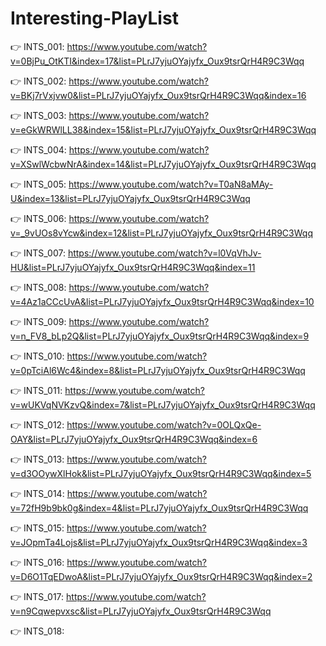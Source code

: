 # Interesting-PlayList

👉 INTS_001: https://www.youtube.com/watch?v=0BjPu_OtKTI&index=17&list=PLrJ7yjuOYajyfx_Oux9tsrQrH4R9C3Wqq

👉 INTS_002: https://www.youtube.com/watch?v=BKj7rVxjvw0&list=PLrJ7yjuOYajyfx_Oux9tsrQrH4R9C3Wqq&index=16

👉 INTS_003: https://www.youtube.com/watch?v=eGkWRWlLL38&index=15&list=PLrJ7yjuOYajyfx_Oux9tsrQrH4R9C3Wqq

👉 INTS_004: https://www.youtube.com/watch?v=XSwlWcbwNrA&index=14&list=PLrJ7yjuOYajyfx_Oux9tsrQrH4R9C3Wqq

👉 INTS_005: https://www.youtube.com/watch?v=T0aN8aMAy-U&index=13&list=PLrJ7yjuOYajyfx_Oux9tsrQrH4R9C3Wqq

👉 INTS_006: https://www.youtube.com/watch?v=_9vUOs8vYcw&index=12&list=PLrJ7yjuOYajyfx_Oux9tsrQrH4R9C3Wqq

👉 INTS_007: https://www.youtube.com/watch?v=l0VqVhJv-HU&list=PLrJ7yjuOYajyfx_Oux9tsrQrH4R9C3Wqq&index=11

👉 INTS_008: https://www.youtube.com/watch?v=4Az1aCCcUvA&list=PLrJ7yjuOYajyfx_Oux9tsrQrH4R9C3Wqq&index=10

👉 INTS_009: https://www.youtube.com/watch?v=n_FV8_bLp2Q&list=PLrJ7yjuOYajyfx_Oux9tsrQrH4R9C3Wqq&index=9

👉 INTS_010: https://www.youtube.com/watch?v=0pTciAl6Wc4&index=8&list=PLrJ7yjuOYajyfx_Oux9tsrQrH4R9C3Wqq

👉 INTS_011: https://www.youtube.com/watch?v=wUKVqNVKzvQ&index=7&list=PLrJ7yjuOYajyfx_Oux9tsrQrH4R9C3Wqq

👉 INTS_012: https://www.youtube.com/watch?v=0OLQxQe-OAY&list=PLrJ7yjuOYajyfx_Oux9tsrQrH4R9C3Wqq&index=6

👉 INTS_013: https://www.youtube.com/watch?v=d3OOywXlHok&list=PLrJ7yjuOYajyfx_Oux9tsrQrH4R9C3Wqq&index=5

👉 INTS_014: https://www.youtube.com/watch?v=72fH9b9bk0g&index=4&list=PLrJ7yjuOYajyfx_Oux9tsrQrH4R9C3Wqq

👉 INTS_015: https://www.youtube.com/watch?v=JOpmTa4Lojs&list=PLrJ7yjuOYajyfx_Oux9tsrQrH4R9C3Wqq&index=3

👉 INTS_016: https://www.youtube.com/watch?v=D6O1TqEDwoA&list=PLrJ7yjuOYajyfx_Oux9tsrQrH4R9C3Wqq&index=2

👉 INTS_017: https://www.youtube.com/watch?v=n9Cqwepvxsc&list=PLrJ7yjuOYajyfx_Oux9tsrQrH4R9C3Wqq

👉 INTS_018: 
